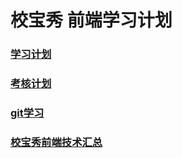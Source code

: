 # 校宝秀 前端学习计划

### [学习计划](https://github.com/SnowWinterMaye/xiaobaoshowtest/blob/master/blogs/studyplan.md)
### [考核计划](https://github.com/SnowWinterMaye/xiaobaoshowtest/blob/master/blogs/testplan.md)

### [git学习](https://github.com/SnowWinterMaye/xiaobaoshowtest/blob/master/blogs/git.md)

### [校宝秀前端技术汇总](https://github.com/SnowWinterMaye/xiaobaoshowtest/blob/master/blogs/node.md)

